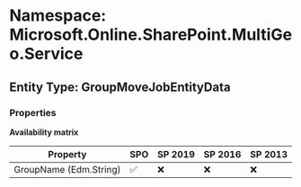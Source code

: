 # Namespace: Microsoft.Online.SharePoint.MultiGeo.Service

## Entity Type: GroupMoveJobEntityData

### Properties

**Availability matrix**

Property | SPO | SP 2019 | SP 2016 | SP 2013
----------|-----|---------|---------|--------
GroupName (Edm.String) | ✅ | ❌ | ❌ | ❌

